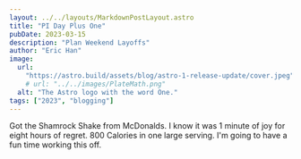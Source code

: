 ```yaml
---
layout: ../../layouts/MarkdownPostLayout.astro
title: "PI Day Plus One"
pubDate: 2023-03-15
description: "Plan Weekend Layoffs"
author: "Eric Han"
image:
  url:
    "https://astro.build/assets/blog/astro-1-release-update/cover.jpeg"
    # url: "../../images/PlateMath.png"
  alt: "The Astro logo with the word One."
tags: ["2023", "blogging"]
---
```


Got the Shamrock Shake from McDonalds. I know it was 1 minute of joy for eight hours of regret. 800 Calories in one large serving. I'm going to have a fun time working this off.
